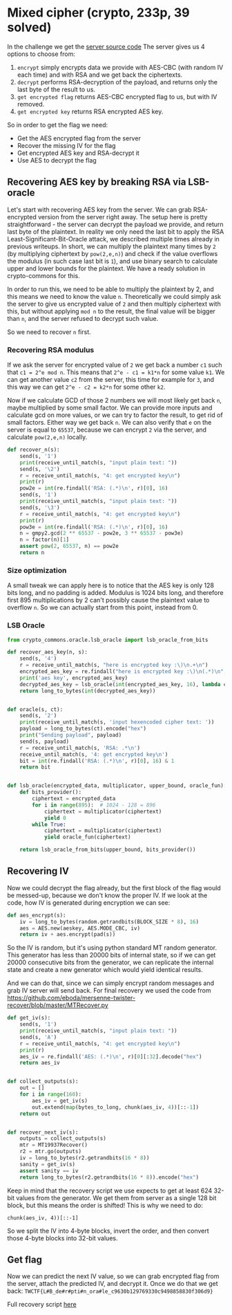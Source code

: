 # Mixed cipher (crypto, 233p, 39 solved)

In the challenge we get the [server source code](mixed_server.py)
The server gives us 4 options to choose from:

1. `encrypt` simply encrypts data we provide with AES-CBC (with random IV each time) and with RSA and we get back the ciphertexts.
2. `decrypt` performs RSA-decryption of the payload, and returns only the last byte of the result to us.
3. `get encrypted flag` returns AES-CBC encrypted flag to us, but with IV removed.
4. `get encrypted key` returns RSA encrypted AES key.

So in order to get the flag we need:
- Get the AES encrypted flag from the server
- Recover the missing IV for the flag
- Get encrypted AES key and RSA-decrypt it
- Use AES to decrypt the flag

## Recovering AES key by breaking RSA via LSB-oracle

Let's start with recovering AES key from the server.
We can grab RSA-encrypted version from the server right away.
The setup here is pretty straightforward - the server can decrypt the payload we provide, and return last byte of the plaintext.
In reality we only need the last bit to apply the RSA Least-Significant-Bit-Oracle attack, we described multiple times already in previous writeups.
In short, we can multiply the plaintext many times by `2` (by multiplying ciphertext by `pow(2,e,n)`) and check if the value overflows the modulus (in such case last bit is `1`), and use binary search to calculate upper and lower bounds for the plaintext. 
We have a ready solution in crypto-commons for this.

In order to run this, we need to be able to multiply the plaintext by 2, and this means we need to know the value `n`.
Theoretically we could simply ask the server to give us encrypted value of `2` and then multiply ciphertext with this, but without applying `mod n` to the result, the final value will be bigger than `n`, and the server refused to decrypt such value.

So we need to recover `n` first.

### Recovering RSA modulus

If we ask the server for encrypted value of `2` we get back a number `c1` such that `c1 = 2^e mod n`.
This means that `2^e - c1 = k1*n` for some value `k1`.
We can get another value `c2` from the server, this time for example for `3`, and this way we can get `2^e - c2 = k2*n` for some other `k2`.

Now if we calculate GCD of those 2 numbers we will most likely get back `n`, maybe multiplied by some small factor.
We can provide more inputs and calculate gcd on more values, or we can try to factor the result, to get rid of small factors.
Either way we get back `n`.
We can also verify that `e` on the server is equal to `65537`, because we can encrypt `2` via the server, and calculate `pow(2,e,n)` locally.

```python
def recover_n(s):
    send(s, '1')
    print(receive_until_match(s, "input plain text: "))
    send(s, '\2')
    r = receive_until_match(s, "4: get encrypted key\n")
    print(r)
    pow2e = int(re.findall('RSA: (.*)\n', r)[0], 16)
    send(s, '1')
    print(receive_until_match(s, "input plain text: "))
    send(s, '\3')
    r = receive_until_match(s, "4: get encrypted key\n")
    print(r)
    pow3e = int(re.findall('RSA: (.*)\n', r)[0], 16)
    n = gmpy2.gcd(2 ** 65537 - pow2e, 3 ** 65537 - pow3e)
    n = factor(n)[1]
    assert pow(2, 65537, n) == pow2e
    return n
```

### Size optimization

A small tweak we can apply here is to notice that the AES key is only 128 bits long, and no padding is added.
Modulus is 1024 bits long, and therefore first 895 multiplications by 2 can't possibly cause the plaintext value to overflow `n`.
So we can actually start from this point, instead from 0.

### LSB Oracle

```python
from crypto_commons.oracle.lsb_oracle import lsb_oracle_from_bits

def recover_aes_key(n, s):
    send(s, '4')
    r = receive_until_match(s, "here is encrypted key :\)\n.+\n")
    encrypted_aes_key = re.findall("here is encrypted key :\)\n(.*)\n", r)[0]
    print('aes key', encrypted_aes_key)
    decrypted_aes_key = lsb_oracle(int(encrypted_aes_key, 16), lambda ct: ct * pow(2, 65537, n) % n, n, lambda ct: oracle(s, ct))
    return long_to_bytes(int(decrypted_aes_key))


def oracle(s, ct):
    send(s, '2')
    print(receive_until_match(s, 'input hexencoded cipher text: '))
    payload = long_to_bytes(ct).encode("hex")
    print("Sending payload", payload)
    send(s, payload)
    r = receive_until_match(s, 'RSA: .*\n')
    receive_until_match(s, '4: get encrypted key\n')
    bit = int(re.findall('RSA: (.*)\n', r)[0], 16) & 1
    return bit


def lsb_oracle(encrypted_data, multiplicator, upper_bound, oracle_fun):
    def bits_provider():
        ciphertext = encrypted_data
        for i in range(895):  # 1024 - 128 = 896
            ciphertext = multiplicator(ciphertext)
            yield 0
        while True:
            ciphertext = multiplicator(ciphertext)
            yield oracle_fun(ciphertext)

    return lsb_oracle_from_bits(upper_bound, bits_provider())
```

## Recovering IV

Now we could decrypt the flag already, but the first block of the flag would be messed-up, because we don't know the proper IV.
If we look at the code, how IV is generated during encryption we can see:

```python
def aes_encrypt(s):
    iv = long_to_bytes(random.getrandbits(BLOCK_SIZE * 8), 16)
    aes = AES.new(aeskey, AES.MODE_CBC, iv)
    return iv + aes.encrypt(pad(s))
```

So the IV is random, but it's using python standard MT random generator.
This generator has less than 20000 bits of internal state, so if we can get 20000 consecutive bits from the generator, we can replicate the internal state and create a new generator which would yield identical results.

And we can do that, since we can simply encrypt random messages and grab IV server will send back.
For final recovery we used the code from https://github.com/eboda/mersenne-twister-recover/blob/master/MTRecover.py

```python
def get_iv(s):
    send(s, '1')
    print(receive_until_match(s, "input plain text: "))
    send(s, 'A')
    r = receive_until_match(s, "4: get encrypted key\n")
    print(r)
    aes_iv = re.findall('AES: (.*)\n', r)[0][:32].decode("hex")
    return aes_iv


def collect_outputs(s):
    out = []
    for i in range(160):
        aes_iv = get_iv(s)
        out.extend(map(bytes_to_long, chunk(aes_iv, 4))[::-1])
    return out


def recover_next_iv(s):
    outputs = collect_outputs(s)
    mtr = MT19937Recover()
    r2 = mtr.go(outputs)
    iv = long_to_bytes(r2.getrandbits(16 * 8))
    sanity = get_iv(s)
    assert sanity == iv
    return long_to_bytes(r2.getrandbits(16 * 8)).encode("hex")
```

Keep in mind that the recovery script we use expects to get at least 624 32-bit values from the generator.
We get them from server as a single 128 bit block, but this means the order is shifted!
This is why we need to do:

```
chunk(aes_iv, 4))[::-1]
```

So we split the IV into 4-byte blocks, invert the order, and then convert those 4-byte blocks into 32-bit values.

## Get flag

Now we can predict the next IV value, so we can grab encrypted flag from the server, attach the predicted IV, and decrypt it.
Once we do that we get back: `TWCTF{L#B_de#r#pti#n_ora#le_c9630b129769330c9498858830f306d9}`

Full recovery script [here](mixed.py)
